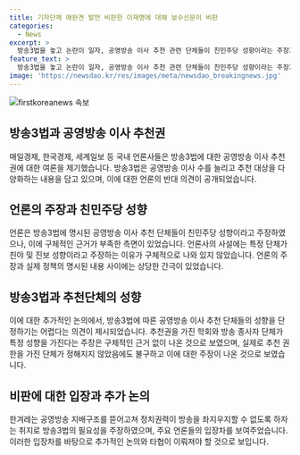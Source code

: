 ```yaml
---
title: 기자단체 애완견 발언 비판한 이재명에 대해 보수신문이 비판
categories:
  - News
excerpt: >
  방송3법을 놓고 논란이 일자, 공영방송 이사 추천 관련 단체들이 친민주당 성향이라는 주장과 그 근거에 대한 논의가 활발하다. 매일경제, 한국경제, 세계일보 등은 이를 주장하며 논란을 촉발시켰지만, 구체적 근거는 제시되지 않았다. 이와 같은 주장은 단순히 규정하기 어려울 뿐만 아니라, 방송3법에 명시된 공영방송 이사 추천 단체들의 성향을 단정하기는 어렵다는 지적이 나온다. 논의는 계속되고 있으며, 이에 대한 대안과 개선안을 찾는 것이 중요한 과제로 지적되고 있다.
feature_text: >
  방송3법을 놓고 논란이 일자, 공영방송 이사 추천 관련 단체들이 친민주당 성향이라는 주장과 그 근거에 대한 논의가 활발하다. 매일경제, 한국경제, 세계일보 등은 이를 주장하며 논란을 촉발시켰지만, 구체적 근거는 제시되지 않았다. 이와 같은 주장은 단순히 규정하기 어려울 뿐만 아니라, 방송3법에 명시된 공영방송 이사 추천 단체들의 성향을 단정하기는 어렵다는 지적이 나온다. 논의는 계속되고 있으며, 이에 대한 대안과 개선안을 찾는 것이 중요한 과제로 지적되고 있다.
image: 'https://newsdao.kr/res/images/meta/newsdao_breakingnews.jpg'
---
```


<p><img src="https://newsdao.kr/res/images/meta/newsdao_breakingnews.jpg" alt="firstkoreanews 속보" /></p>

<h2 data-ke-size="size26">방송3법과 공영방송 이사 추천권</h2>

<p>매일경제, 한국경제, 세계일보 등 국내 언론사들은 방송3법에 대한 공영방송 이사 추천권에 대한 여론을 제기했습니다. 방송3법은 공영방송 이사 수를 늘리고 추천 대상을 다양화하는 내용을 담고 있으며, 이에 대한 언론의 반대 의견이 공개되었습니다.</p>

<h2 data-ke-size="size26">언론의 주장과 친민주당 성향</h2>

<p>언론은 방송3법에 명시된 공영방송 이사 추천 단체들이 친민주당 성향이라고 주장하였으나, 이에 구체적인 근거가 부족한 측면이 있었습니다. 언론사의 사설에는 특정 단체가 친야 및 진보 성향이라고 주장하는 이유가 구체적으로 나와 있지 않았습니다. 언론의 주장과 실제 정책의 명시된 내용 사이에는 상당한 간극이 있었습니다.</p>

<h2 data-ke-size="size26">방송3법과 추천단체의 성향</h2>

<p>이에 대한 추가적인 논의에서, 방송3법에 따른 공영방송 이사 추천 단체들의 성향을 단정하기는 어렵다는 의견이 제시되었습니다. 추천권을 가진 학회와 방송 종사자 단체가 특정 성향을 가진다는 주장은 구체적인 근거 없이 나온 것으로 보였으며, 실제로 추천 권한을 가진 단체가 정해지지 않았음에도 불구하고 이에 대한 주장이 나온 것으로 보였습니다.</p>

<h2 data-ke-size="size26">비판에 대한 입장과 추가 논의</h2>

<p>한겨레는 공영방송 지배구조를 뜯어고쳐 정치권력이 방송을 좌지우지할 수 없도록 하자는 취지로 방송3법의 필요성을 주장하였으며, 주요 언론들의 입장차를 보여주었습니다. 이러한 입장차를 바탕으로 추가적인 논의와 타협이 이뤄져야 할 것으로 보입니다.</p>

